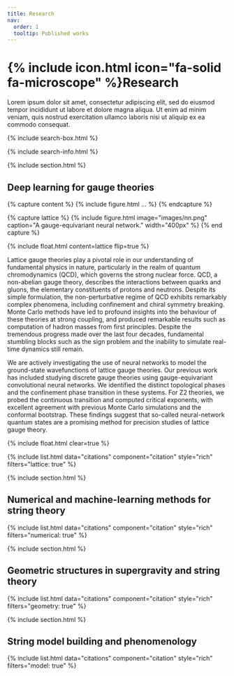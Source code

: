 ```yaml
---
title: Research
nav:
  order: 1
  tooltip: Published works
---
```


# {% include icon.html icon="fa-solid fa-microscope" %}Research

Lorem ipsum dolor sit amet, consectetur adipiscing elit, sed do eiusmod tempor incididunt ut labore et dolore magna aliqua.
Ut enim ad minim veniam, quis nostrud exercitation ullamco laboris nisi ut aliquip ex ea commodo consequat.

{% include search-box.html %}

{% include search-info.html %}

{% include section.html %}

## Deep learning for gauge theories

{% capture content %}
  {% include figure.html ... %}
{% endcapture %}

{% capture lattice %}
  {%
  include figure.html
  image="images/nn.png"
  caption="A gauge-equivariant neural network."
  width="400px"
  %}
{% end capture %}

{%
  include float.html
  content=lattice
  flip=true
%}

Lattice gauge theories play a pivotal role in our understanding of fundamental physics in nature, particularly in the realm of quantum chromodynamics (QCD), which governs the strong nuclear force. QCD, a non-abelian gauge theory, describes the interactions between quarks and gluons, the elementary constituents of protons and neutrons. Despite its simple formulation, the non-perturbative regime of QCD exhibits remarkably complex phenomena, including confinement and chiral symmetry breaking. Monte Carlo methods have led to profound insights into the behaviour of these theories at strong coupling, and produced remarkable results such as computation of hadron masses from first principles. Despite the tremendous progress made over the last four decades, fundamental stumbling blocks such as the sign problem and the inability to simulate real-time dynamics still remain. 

We are actively investigating the use of neural networks to model the ground-state wavefunctions of lattice gauge theories. Our previous work has included studying discrete gauge theories using gauge-equivariant convolutional neural networks. We identified the distinct topological phases and the confinement phase transition in these systems. For Z2 theories, we probed the continuous transition and computed critical exponents, with excellent agreement with previous Monte Carlo simulations and the conformal bootstrap. These findings suggest that so-called neural-network quantum states are a promising method for precision studies of lattice gauge theory.

{% include float.html clear=true %} 

{% include list.html data="citations" component="citation" style="rich" filters="lattice: true" %}

{% include section.html %}

## Numerical and machine-learning methods for string theory

{% include list.html data="citations" component="citation" style="rich" filters="numerical: true" %}

{% include section.html %}

## Geometric structures in supergravity and string theory

{% include list.html data="citations" component="citation" style="rich" filters="geometry: true" %}

{% include section.html %}

## String model building and phenomenology

{% include list.html data="citations" component="citation" style="rich" filters="model: true" %}
